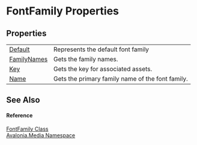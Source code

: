 # FontFamily Properties




## Properties
<table>
<tr>
<td><a href="P_Avalonia_Media_FontFamily_Default">Default</a></td>
<td>Represents the default font family</td>
</tr>
<tr>
<td><a href="P_Avalonia_Media_FontFamily_FamilyNames">FamilyNames</a></td>
<td>Gets the family names.</td>
</tr>
<tr>
<td><a href="P_Avalonia_Media_FontFamily_Key">Key</a></td>
<td>Gets the key for associated assets.</td>
</tr>
<tr>
<td><a href="P_Avalonia_Media_FontFamily_Name">Name</a></td>
<td>Gets the primary family name of the font family.</td>
</tr>
</table>

## See Also


#### Reference
<a href="T_Avalonia_Media_FontFamily">FontFamily Class</a>  
<a href="N_Avalonia_Media">Avalonia.Media Namespace</a>  
